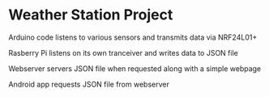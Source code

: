 # Weather Station Project

Arduino code listens to various sensors and transmits data via NRF24L01+

Rasberry Pi listens on its own tranceiver and writes data to JSON file

Webserver servers JSON file when requested along with a simple webpage

Android app requests JSON file from webserver
